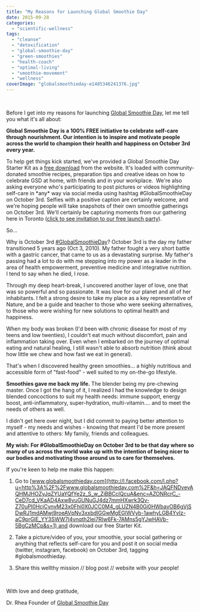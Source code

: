 ```yaml
---
title: "My Reasons for Launching Global Smoothie Day"
date: 2015-09-28
categories: 
  - "scientific-wellness"
tags: 
  - "cleanse"
  - "detoxification"
  - "global-smoothie-day"
  - "green-smoothies"
  - "health-coach"
  - "optimal-living"
  - "smoothie-movement"
  - "wellness"
coverImage: "globalsmoothieday-e1485346241376.jpg"
---
```


 

Before I get into my reasons for launching [Global Smoothie Day](globalsmoothieday.com), let me tell you what it's all about:

**Global Smoothie Day is a 100% FREE initiative to celebrate self-care through nourishment. Our intention is to inspire and motivate people across the world to champion their health and happiness on October 3rd every year.** 

To help get things kick started, we've provided a Global Smoothie Day Starter Kit as a [free download](globalsmoothieday.com) from the website. It's loaded with community-donated smoothie recipes, preparation tips and creative ideas on how to celebrate GSD at home, with friends and in your workplace.  We're also asking everyone who's participating to post pictures or videos highlighting self-care in \*any\* way via social media using hashtag #GlobalSmoothieDay on October 3rd. Selfies with a positive caption are certainly welcome, and we're hoping people will take snapshots of their own smoothie gatherings on October 3rd. We'll certainly be capturing moments from our gathering here in Toronto ([click to see invitation to our free launch party](http://www.blogto.com/events/toronto-global-smoothie-day-launch-party-free-event/)). 

So...

Why is October 3rd [‪#‎GlobalSmoothieDay‬](https://business.facebook.com/hashtag/globalsmoothieday?source=feed_text&story_id=962219063823712)? October 3rd is the day my father transitioned 5 years ago (Oct 3, 2010). My father fought a very short battle with a gastric cancer, that came to us as a devastating surprise. My father's passing had a lot to do with me stepping into my power as a leader in the area of health empowerment, preventive medicine and integrative nutrition. I tend to say when he died, I rose.

Through my deep heart-break, I uncovered another layer of love, one that was so powerful and so passionate. It was love for our planet and all of her inhabitants. I felt a strong desire to take my place as a key representative of Nature, and be a guide and teacher to those who were seeking alternatives, to those who were wishing for new solutions to optimal health and happiness.

When my body was broken (I'd been with chronic disease for most of my teens and low twenties), I couldn't eat much without discomfort, pain and inflammation taking over. Even when I embarked on the journey of optimal eating and natural healing, I still wasn't able to absorb nutrition (think about how little we chew and how fast we eat in general).

That's when I discovered healthy green smoothies... a highly nutritious and accessible form of "fast-food" - well suited to my on-the-go lifestyle.

**Smoothies gave me back my life.** The blender being my pre-chewing master. Once I got the hang of it, I realized I had the knowledge to design blended concoctions to suit my health needs: immune support, energy boost, anti-inflammatory, super-hydration, multi-vitamin.... and to meet the needs of others as well.

I didn't get here over night, but I did commit to paying better attention to myself - my needs and wishes - knowing that meant I'd be more present and attentive to others: My family, friends and colleagues.

**My wish: For #GlobalSmoothieDay on October 3rd to be that day where so many of us across the world wake up with the intention of being nicer to our bodies and motivating those around us to care for themselves.**

If you're keen to help me make this happen: 

1) Go to [www.globalsmoothieday.com](http://l.facebook.com/l.php?u=http%3A%2F%2Fwww.globalsmoothieday.com%2F&h=JAQFNDveyAQHMJHOZyJqZYUaYQfYe2z_S_w_ZiBBCclQcuA&enc=AZONRcrC_-CeD7cd_VKaAD4Axw8vuGUNuGJ4dz7mmHXwrk3Qv-Z70uPI0HcjCynvM23x0Fhi0X0JCC0M4_gLUZN4B0Gi0HWbavOB6gVjSDwRJ1mdAMwj9roeAVpNv3xxbdIGGwMgEGlWVyb-1awhyLGB4YvIz-aC9prGlE_YY3SWW7l4vnqth2lei7RIw6Fk-7AMns5gYJwHAVb-5BgCzMCp&s=1) and download our free Starter Kit. 

2) Take a picture/video of you, your smoothie, your social gathering or anything that reflects self-care for you and post it on social media (twitter, instagram, facebook) on October 3rd, tagging #globalsmoothieday.

3) Share this wellthy mission // blog post // website with your people!

 

With love and deep gratitude,

Dr. Rhea Founder of [Global Smoothie Day](globalsmoothieday.com) [](http://l.facebook.com/l.php?u=http%3A%2F%2Fwww.globalsmoothieday.com%2F&h=OAQExNLQrAQG_5HLiNzPwWxIY_5x8DjrW0QGzCtg4Iv3vOw&enc=AZPeWxjsUFlvoLZZHNYroAuaMEhz3XcZEIUjKaZHYm9wQEG_zcOGS7uy0dZ-NAfEtTZdYShO8ML16kjx2SlTjheiEQL4iBmnLjOa-ZDHhAITcseu5bGtqU11Bnr1FWFLLkfKrEhuK6vvHfixHR-BbOuZ_lNxRCvkoDyTmqTgO7DKagGygwLl9cH1ngpNXCH4pH7j9slpKEG-WYXfv6vUcRND&s=1)
